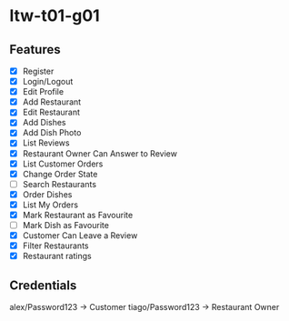 # ltw-t01-g01

## Features

- [x] Register
- [x] Login/Logout
- [x] Edit Profile
- [x] Add Restaurant
- [x] Edit Restaurant
- [x] Add Dishes
- [x] Add Dish Photo
- [x] List Reviews
- [x] Restaurant Owner Can Answer to Review
- [x] List Customer Orders
- [x] Change Order State
- [ ] Search Restaurants
- [x] Order Dishes
- [x] List My Orders
- [x] Mark Restaurant as Favourite
- [ ] Mark Dish as Favourite
- [x] Customer Can Leave a Review
- [x] Filter Restaurants
- [x] Restaurant ratings

## Credentials
alex/Password123 -> Customer
tiago/Password123 -> Restaurant Owner
